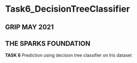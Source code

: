 # Task6_DecisionTreeClassifier

## GRIP MAY 2021

## THE SPARKS FOUNDATION

**TASK 6**
Prediction using decision tree classifier on Iris dataset
